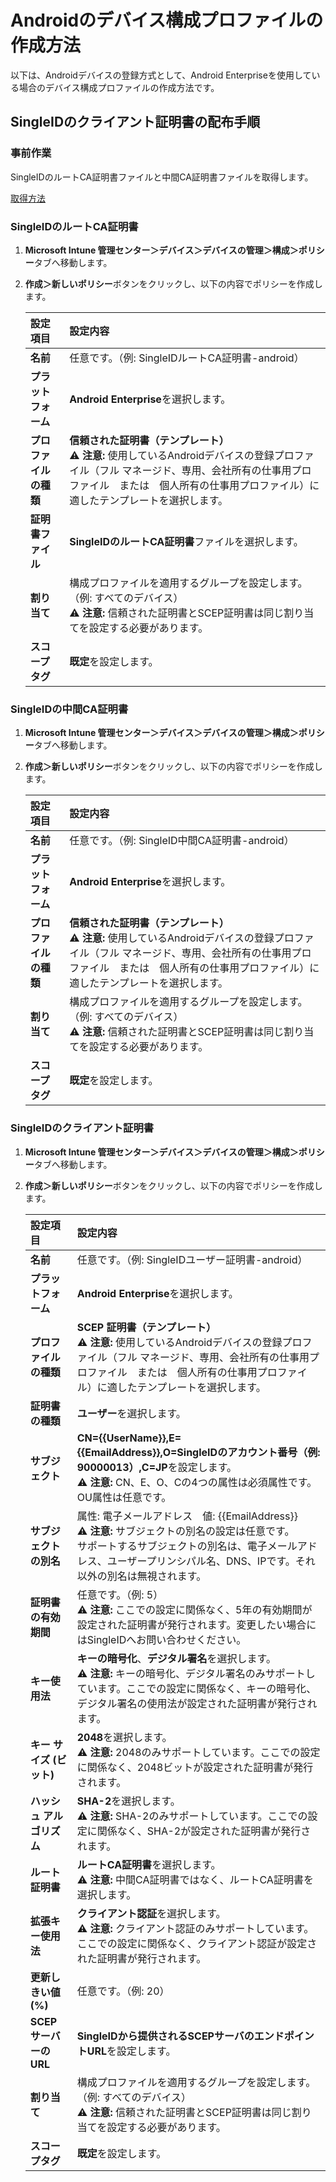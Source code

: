 # Androidのデバイス構成プロファイルの作成方法
以下は、Androidデバイスの登録方式として、Android Enterpriseを使用している場合のデバイス構成プロファイルの作成方法です。

## SingleIDのクライアント証明書の配布手順
### 事前作業
SingleIDのルートCA証明書ファイルと中間CA証明書ファイルを取得します。

[取得方法](../pki.md/#基本情報)

### SingleIDのルートCA証明書
1. **Microsoft Intune 管理センター＞デバイス＞デバイスの管理＞構成＞ポリシー**タブへ移動します。
2. **作成＞新しいポリシー**ボタンをクリックし、以下の内容でポリシーを作成します。

    | **設定項目** | **設定内容** |
    | :--- | :--- |
    | **名前** | 任意です。（例: SingleIDルートCA証明書-android） |
    | **プラットフォーム** | **Android Enterprise**を選択します。 |
    | **プロファイルの種類** | **信頼された証明書（テンプレート）**<br>⚠️ **注意:** 使用しているAndroidデバイスの登録プロファイル（フル マネージド、専用、会社所有の仕事用プロファイル　または　個人所有の仕事用プロファイル）に適したテンプレートを選択します。 |
    | **証明書ファイル** | **SingleIDのルートCA証明書**ファイルを選択します。 |
    | **割り当て** | 構成プロファイルを適用するグループを設定します。（例: すべてのデバイス）<br>⚠️ **注意:** 信頼された証明書とSCEP証明書は同じ割り当てを設定する必要があります。 |
    | **スコープタグ** | **既定**を設定します。 |

### SingleIDの中間CA証明書
1. **Microsoft Intune 管理センター＞デバイス＞デバイスの管理＞構成＞ポリシー**タブへ移動します。
2. **作成＞新しいポリシー**ボタンをクリックし、以下の内容でポリシーを作成します。

    | **設定項目** | **設定内容** |
    | :--- | :--- |
    | **名前** | 任意です。（例: SingleID中間CA証明書-android） |
    | **プラットフォーム** | **Android Enterprise**を選択します。 |
    | **プロファイルの種類** | **信頼された証明書（テンプレート）**<br>⚠️ **注意:** 使用しているAndroidデバイスの登録プロファイル（フル マネージド、専用、会社所有の仕事用プロファイル　または　個人所有の仕事用プロファイル）に適したテンプレートを選択します。 |
    | **割り当て** | 構成プロファイルを適用するグループを設定します。（例: すべてのデバイス）<br>⚠️ **注意:** 信頼された証明書とSCEP証明書は同じ割り当てを設定する必要があります。 |
    | **スコープタグ** | **既定**を設定します。 |

### SingleIDのクライアント証明書
1. **Microsoft Intune 管理センター＞デバイス＞デバイスの管理＞構成＞ポリシー**タブへ移動します。
2. **作成＞新しいポリシー**ボタンをクリックし、以下の内容でポリシーを作成します。

    | **設定項目** | **設定内容** |
    | :--- | :--- |
    | **名前** | 任意です。（例: SingleIDユーザー証明書-android） |
    | **プラットフォーム** | **Android Enterprise**を選択します。 |
    | **プロファイルの種類** | **SCEP 証明書（テンプレート）**<br>⚠️ **注意:** 使用しているAndroidデバイスの登録プロファイル（フル マネージド、専用、会社所有の仕事用プロファイル　または　個人所有の仕事用プロファイル）に適したテンプレートを選択します。 |
    | **証明書の種類** | **ユーザー**を選択します。 |
    | **サブジェクト** | **CN={{UserName}},E={{EmailAddress}},O=SingleIDのアカウント番号（例: 90000013）,C=JP**を設定します。<br>⚠️ **注意:** CN、E、O、Cの4つの属性は必須属性です。OU属性は任意です。 |
    | **サブジェクトの別名** | 属性: 電子メールアドレス　値: {{EmailAddress}}<br>⚠️ **注意:** サブジェクトの別名の設定は任意です。<br>サポートするサブジェクトの別名は、電子メールアドレス、ユーザープリンシパル名、DNS、IPです。それ以外の別名は無視されます。 |
    | **証明書の有効期間** | 任意です。（例: 5）<br>⚠️ **注意:** ここでの設定に関係なく、5年の有効期間が設定された証明書が発行されます。変更したい場合にはSingleIDへお問い合わせください。 |
    | **キー使用法** | **キーの暗号化**、**デジタル署名**を選択します。<br>⚠️ **注意:** キーの暗号化、デジタル署名のみサポートしています。ここでの設定に関係なく、キーの暗号化、デジタル署名の使用法が設定された証明書が発行されます。 |
    | **キー サイズ (ビット)** | **2048**を選択します。<br>⚠️ **注意:** 2048のみサポートしています。ここでの設定に関係なく、2048ビットが設定された証明書が発行されます。 |
    | **ハッシュ アルゴリズム** | **SHA-2**を選択します。<br>⚠️ **注意:** SHA-2のみサポートしています。ここでの設定に関係なく、SHA-2が設定された証明書が発行されます。 |
    | **ルート証明書** | **ルートCA証明書**を選択します。<br>⚠️ **注意:** 中間CA証明書ではなく、ルートCA証明書を選択します。 |
    | **拡張キー使用法** | **クライアント認証**を選択します。<br>⚠️ **注意:** クライアント認証のみサポートしています。ここでの設定に関係なく、クライアント認証が設定された証明書が発行されます。 |
    | **更新しきい値 (%)** | 任意です。（例: 20） |
    | **SCEP サーバーの URL** | **SingleIDから提供されるSCEPサーバのエンドポイントURL**を設定します。 |
    | **割り当て** | 構成プロファイルを適用するグループを設定します。（例: すべてのデバイス）<br>⚠️ **注意:** 信頼された証明書とSCEP証明書は同じ割り当てを設定する必要があります。 |
    | **スコープタグ** | **既定**を設定します。 |
